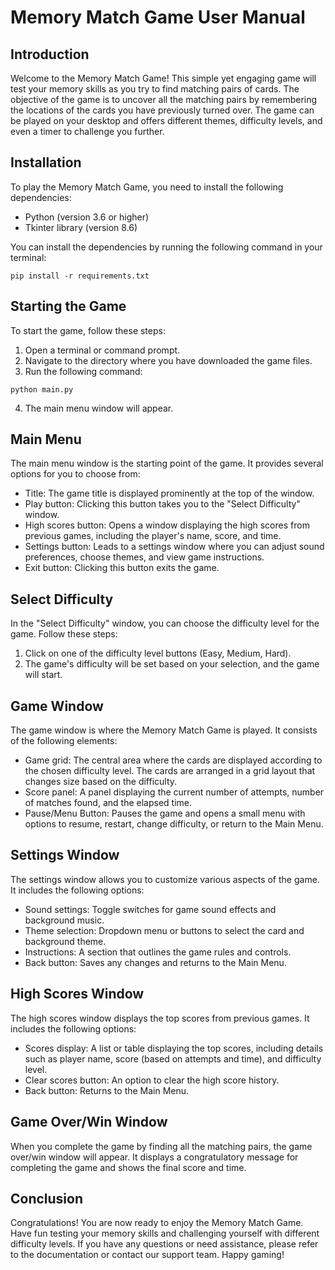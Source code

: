 # Memory Match Game User Manual

## Introduction

Welcome to the Memory Match Game! This simple yet engaging game will test your memory skills as you try to find matching pairs of cards. The objective of the game is to uncover all the matching pairs by remembering the locations of the cards you have previously turned over. The game can be played on your desktop and offers different themes, difficulty levels, and even a timer to challenge you further.

## Installation

To play the Memory Match Game, you need to install the following dependencies:

- Python (version 3.6 or higher)
- Tkinter library (version 8.6)

You can install the dependencies by running the following command in your terminal:

```
pip install -r requirements.txt
```

## Starting the Game

To start the game, follow these steps:

1. Open a terminal or command prompt.
2. Navigate to the directory where you have downloaded the game files.
3. Run the following command:

```
python main.py
```

4. The main menu window will appear.

## Main Menu

The main menu window is the starting point of the game. It provides several options for you to choose from:

- Title: The game title is displayed prominently at the top of the window.
- Play button: Clicking this button takes you to the "Select Difficulty" window.
- High scores button: Opens a window displaying the high scores from previous games, including the player's name, score, and time.
- Settings button: Leads to a settings window where you can adjust sound preferences, choose themes, and view game instructions.
- Exit button: Clicking this button exits the game.

## Select Difficulty

In the "Select Difficulty" window, you can choose the difficulty level for the game. Follow these steps:

1. Click on one of the difficulty level buttons (Easy, Medium, Hard).
2. The game's difficulty will be set based on your selection, and the game will start.

## Game Window

The game window is where the Memory Match Game is played. It consists of the following elements:

- Game grid: The central area where the cards are displayed according to the chosen difficulty level. The cards are arranged in a grid layout that changes size based on the difficulty.
- Score panel: A panel displaying the current number of attempts, number of matches found, and the elapsed time.
- Pause/Menu Button: Pauses the game and opens a small menu with options to resume, restart, change difficulty, or return to the Main Menu.

## Settings Window

The settings window allows you to customize various aspects of the game. It includes the following options:

- Sound settings: Toggle switches for game sound effects and background music.
- Theme selection: Dropdown menu or buttons to select the card and background theme.
- Instructions: A section that outlines the game rules and controls.
- Back button: Saves any changes and returns to the Main Menu.

## High Scores Window

The high scores window displays the top scores from previous games. It includes the following options:

- Scores display: A list or table displaying the top scores, including details such as player name, score (based on attempts and time), and difficulty level.
- Clear scores button: An option to clear the high score history.
- Back button: Returns to the Main Menu.

## Game Over/Win Window

When you complete the game by finding all the matching pairs, the game over/win window will appear. It displays a congratulatory message for completing the game and shows the final score and time.

## Conclusion

Congratulations! You are now ready to enjoy the Memory Match Game. Have fun testing your memory skills and challenging yourself with different difficulty levels. If you have any questions or need assistance, please refer to the documentation or contact our support team. Happy gaming!